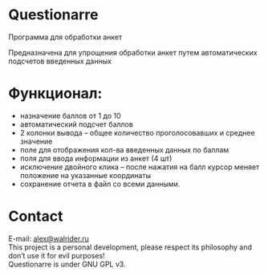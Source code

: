 # Questionarre
Программа для обработки анкет

Предназначена для упрощения обработки анкет путем автоматических подсчетов введенных данных

# Функционал:

- назначение баллов от 1 до 10<br>
- автоматический подсчет баллов<br>
- 2 колонки вывода – общее количество проголосовавших и среднее значение<br>
- поле для отображения кол-ва введенных данных по баллам<br>
- поля для ввода информации из анкет (4 шт)<br>
- исключение двойного клика – после нажатия на балл курсор меняет положение на указанные координаты<br>
- сохранение отчета в файл со всеми данными.<br>
# Contact
E-mail: alex@walrider.ru<br>
This project is a personal development, please respect its philosophy and don’t use it for evil purposes!<br>
Questionarre is under GNU GPL v3.
